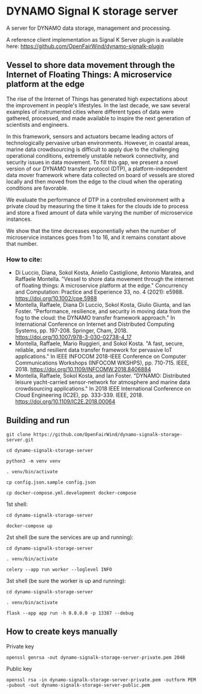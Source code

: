 # DYNAMO Signal K storage server

A server for DYNAMO data storage, management and processing.

A reference client implementation as Signal K Server plugin is available here:
https://github.com/OpenFairWind/dynamo-signalk-plugin

## Vessel to shore data movement through the Internet of Floating Things: A microservice platform at the edge

The rise of the Internet of Things has generated high expectations about the improvement in people's lifestyles.
In the last decade, we saw several examples of instrumented cities where different types of data were gathered,
processed, and made available to inspire the next generation of scientists and engineers.

In this framework, sensors and actuators became leading actors of technologically pervasive urban environments.
However, in coastal areas, marine data crowdsourcing is difficult to apply due to the challenging operational
conditions, extremely unstable network connectivity, and security issues in data movement.
To fill this gap, we present a novel version of our DYNAMO transfer protocol (DTP), a platform-independent data mover
framework where data collected on board of vessels are stored locally and then moved from the edge to the cloud when the
operating conditions are favorable.

We evaluate the performance of DTP in a controlled environment with a private cloud by measuring the time it takes for
the clouds ide to process and store a fixed amount of data while varying the number of microservice instances.

We show that the time decreases exponentially when the number of microservice instances goes from 1 to 16, and it
remains constant above that number.

### How to cite:

* Di Luccio, Diana, Sokol Kosta, Aniello Castiglione, Antonio Maratea, and Raffaele Montella.
"Vessel to shore data movement through the internet of floating things: A microservice platform at the edge."
Concurrency and Computation: Practice and Experience 33, no. 4 (2021): e5988.
https://doi.org/10.1002/cpe.5988
* Montella, Raffaele, Diana Di Luccio, Sokol Kosta, Giulio Giunta, and Ian Foster. "Performance, resilience, and
security in moving data from the fog to the cloud: the DYNAMO transfer framework approach." In International
Conference on Internet and Distributed Computing Systems, pp. 197-208. Springer, Cham, 2018.
https://doi.org/10.1007/978-3-030-02738-4_17
* Montella, Raffaele, Mario Ruggieri, and Sokol Kosta. "A fast, secure, reliable, and resilient data transfer framework
for pervasive IoT applications." In IEEE INFOCOM 2018-IEEE Conference on Computer Communications Workshops (INFOCOM
WKSHPS), pp. 710-715. IEEE, 2018.
https://doi.org/10.1109/INFCOMW.2018.8406884
* Montella, Raffaele, Sokol Kosta, and Ian Foster. "DYNAMO: Distributed leisure yacht-carried sensor-network for
atmosphere and marine data crowdsourcing applications." In 2018 IEEE International Conference on Cloud Engineering
(IC2E), pp. 333-339. IEEE, 2018.
https://doi.org/10.1109/IC2E.2018.00064

## Building and run


```git clone https://github.com/OpenFairWind/dynamo-signalk-storage-server.git```

```cd dynamo-signalk-storage-server```

```python3 -m venv venv```

```. venv/bin/activate```

```cp config.json.sample config.json```

```cp docker-compose.yml.development docker-compose```

1st shell:

```cd dynamo-signalk-storage-server```

```docker-compose up```

2st shell (be sure the services are up and running):

```cd dynamo-signalk-storage-server```

```. venv/bin/activate```

```celery --app run worker --loglevel INFO```

3st shell (be sure the worker is up and running):

```cd dynamo-signalk-storage-server```

```. venv/bin/activate```

```flask --app app run -h 0.0.0.0 -p 13387 --debug```


## How to create keys manually

Private key

```openssl genrsa -out dynamo-signalk-storage-server-private.pem 2048```

Public key

```openssl rsa -in dynamo-signalk-storage-server-private.pem -outform PEM -pubout -out dynamo-signalk-storage-server-public.pem```